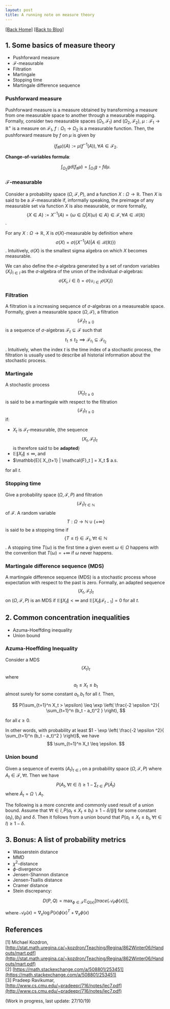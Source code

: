 ```yaml
---
layout: post
title: A running note on measure theory
---  
```

[[Back Home]](/)  [[Back to Blog]](/blogs/post) 


## 1. Some basics of measure theory   
* Pushforward measure   
* $\mathcal{F}$-measurable  
* Filtration  
* Martingale  
* Stopping time 
* Martingale difference sequence 

### Pushforward measure    

Pushforward measure is a measure obtained by transforming a measure from one measurable space to another through a measurable mapping. Formally, consider two measurable spaces $(\Omega_1, \mathcal{F}_1)$ and $(\Omega_2, \mathcal{F}_2)$, $\mu: \mathcal{F}_1 \rightarrow \mathbb{R}^{+}$ is a measure on $\mathcal{F}_1$, $f: \Omega_1 \rightarrow \Omega_2$ is a measurable function. Then, the pushforward measure by $f$ on $\mu$ is given by

$$
(f_{\#} \mu)(A) := \mu(f^{-1}(A)), \forall A \in \mathcal{F}_2.
$$

**Change-of-variables formula**: 

$$
\int_{\Omega_2} g d(f_{\#} \mu) = \int_{\Omega_1} g \circ f d \mu.
$$


### $\mathcal{F}$-measurable    
Consider a probability space $(\Omega, \mathcal{F}, P)$, and a function $X: \Omega \rightarrow \mathbb{R}$. Then $X$ is said to be a $\mathcal{F}$-measurable if, informally speaking, the preimage of any measurable set via function $X$ is also measurable, or more formally, $$\{X \in A\} := X^{-1}(A) = \{ \omega \in \Omega | X(\omega) \in A\} \in \mathcal{F}, \forall A \in \mathcal{B}(\mathbb{R})$$.

For any $X: \Omega \rightarrow \mathbb{R}$, $X$ is $\sigma(X)$-measurable by definition where 
$$\sigma(X) = \sigma(\{ X^{-1}(A) | A \in \mathcal{B}(\mathbb{R})\})$$. Intuitively, $\sigma(X)$ is the smallest sigma algebra on which $X$ becomes measurable. 

We can also define the $\sigma$-algebra generated by a set of random variables $(X_i)_{i \in I}$ as the $\sigma$-algebra of the union of the individual $\sigma$-algebras: $$\sigma(X_i, i \in I) = \sigma \left( \cup_{i \in I} \sigma(X_i) \right)$$


### Filtration   
A filtration is a increasing sequence of $\sigma$-algebras on a measureable space. Formally, given a measurable space $(\Omega, \mathcal{F})$, a filtration $$(\mathcal{F}_t )_{t \geq 0}$$ is a sequence of $\sigma$-algebras $\mathcal{F}_t \subseteq \mathcal{F}$  such that $$t_1 \leq t_2 \implies \mathcal{F}_{t_1} \subseteq \mathcal{F}_{t_2}$$. Intuitively, when the index $t$ is the time index of a stochastic process, the filtration is usually used to describe all historial information about the stochastic process.   


### Martingale   
A stochastic process $$(X_t)_{t\geq 0}$$ is said to be a martingale with respect to the filtration $$(\mathcal{F}_t)_{t \geq 0}$$ if: 
* $X_t$ is $\mathcal{F}_t$-measurable, (the sequence $$(X_t, \mathcal{F}_t)_{t}$$ is therefore said to be **adapted**)
* $\mathbb{E}  \| X_t \|  \leq \infty$, and
* $\mathbb{E}[ X_{t+1} \| \mathcal{F}_t  ] = X_t $ a.s.    

for all $t$. 

### Stopping time  

Give a probability space $(\Omega, \mathcal{F}, P)$ and filtration $$(\mathcal{F}_t)_{t \in \mathbb{N}}$$ of $\mathcal{F}$. A random variable $$T: \Omega \rightarrow \mathbb{N} \cup \{+\infty\}$$ is said to be a stopping time if $$\{ T \leq t\} \in \mathcal{F}_t, \forall t \in \mathbb{N}$$. A stopping time $T(\omega)$ is the first time a given event $\omega \in \Omega$ happens with the convention that $T(\omega) = +\infty$ if $\omega$ never happens. 

### Martingale difference sequence (MDS)  
A martingale difference sequence (MDS) is a stochastic process whose expectation with respect to the past is zero. Formally, an adapted sequence $$(X_t, \mathcal{F}_t)_{t}$$ on $(\Omega, \mathcal{F}, P)$ is an MDS if $\mathbb{E} \|X_t\| < \infty$ and $\mathbb{E}[X_t \| \mathcal{F}_{t-1}] = 0$ for all $t$. 

## 2. Common concentration inequalities  
* Azuma-Hoeffding inequality  
* Union bound  

### Azuma-Hoeffding Inequality  

Consider a MDS $$(X_t)_t$$ where $$a_t \leq X_t \leq b_t$$ almost surely for some constant $a_t, b_t$ for all $t$. Then, 

$$ P(\sum_{t=1}^n X_t > \epsilon) \leq \exp \left(  \frac{-2 \epsilon ^2}{  \sum_{t=1}^n (b_t - a_t)^2 } \right), $$

for all $\epsilon \geq 0$. 

In other words, with probability at least $1 - \exp \left(  \frac{-2 \epsilon ^2}{  \sum_{t=1}^n (b_t - a_t)^2 } \right)$, we have $$ \sum_{t=1}^n X_t \leq \epsilon. $$   

### Union bound   
Given a sequence of events $(A_t)_{t \in I}$ on a probability space $(\Omega, \mathcal{F}, P)$ where $A_t \in \mathcal{F}, \forall t$. Then we have 
$$P(A_t, \forall t \in I) \geq 1 - \sum_{t \in I} P(\bar{A}_t)$$ where $\bar{A}_t = \Omega \backslash A_t$. 

The following is a more concrete and commonly used result of a union bound. Assume that $\forall t \in I, P(a_t \leq X_t \leq b_t) \geq 1 - \delta / \|I\|$ for some constant $(a_t), (b_t)$ and $\delta$. Then it follows from a union bound that $P(a_t \leq X_t \leq b_t , \forall t \in I) \geq 1 - \delta$. 

## 3. Bonus: A list of probability metrics  

* Wasserstein distance 
* MMD 
* $\chi^2$-distance 
* $\phi$-divergence 
* Jensen-Shannon distance 
* Jensen-Tsallis distance
* Cramer distance 
* Stein discrepancy: 

$$
D(P,Q) = \max_{\phi \in \mathcal{F}} \mathbb{E}_{Q(x)}[trace(\mathcal{A}_P \phi(x))],
$$  

where $\mathcal{A}_{P}(x) = \nabla_x \log P(x) \phi(x)^T + \nabla_x \phi(x)$


## References  
[1] Michael Kozdron, [http://stat.math.uregina.ca/~kozdron/Teaching/Regina/862Winter06/Handouts/mart.pdf](http://stat.math.uregina.ca/~kozdron/Teaching/Regina/862Winter06/Handouts/mart.pdf)   
[2] [https://math.stackexchange.com/a/508801/253451](https://math.stackexchange.com/a/508801/253451)  
[3] Pradeep Ravikumar, [http://www.cs.cmu.edu/~pradeepr/716/notes/lec7.pdf](http://www.cs.cmu.edu/~pradeepr/716/notes/lec7.pdf)  

(Work in progress, last update: 27/10/19)